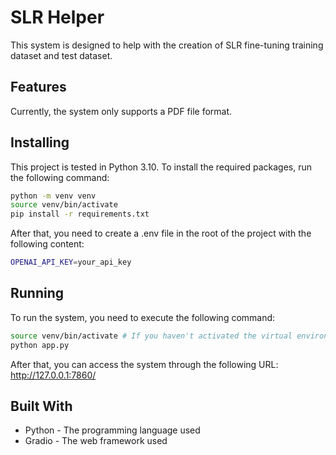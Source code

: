 # SLR Helper

This system is designed to help with the creation of SLR fine-tuning training dataset and test dataset. 

## Features
Currently, the system only supports a PDF file format. 


## Installing
This project is tested in Python 3.10. To install the required packages, run the following command:

```bash
python -m venv venv
source venv/bin/activate
pip install -r requirements.txt
```

After that, you need to create a .env file in the root of the project with the following content:

```bash
OPENAI_API_KEY=your_api_key
```

## Running
To run the system, you need to execute the following command:

```bash
source venv/bin/activate # If you haven't activated the virtual environment
python app.py
```

After that, you can access the system through the following URL: http://127.0.0.1:7860/

## Built With
* Python - The programming language used
* Gradio - The web framework used

